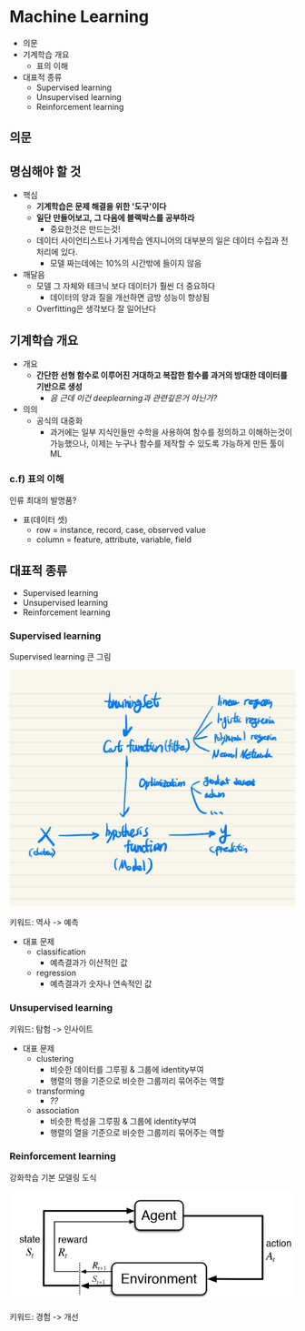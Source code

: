 # Machine Learning

- 의문
- 기계학습 개요
  - 표의 이해
- 대표적 종류
  - Supervised learning
  - Unsupervised learning
  - Reinforcement learning

## 의문

## 명심해야 할 것

- 핵심
  - **기계학습은 문제 해결을 위한 '도구'이다**
  - **일단 만들어보고, 그 다음에 블랙박스를 공부하라**
    - 중요한것은 만드는것!
  - 데이터 사이언티스트나 기계학습 엔지니어의 대부분의 일은 데이터 수집과 전처리에 있다.
    - 모델 짜는데에는 10%의 시간밖에 들이지 않음
- 깨달음
  - 모델 그 자체와 테크닉 보다 데이터가 훨씬 더 중요하다
    - 데이터의 양과 질을 개선하면 금방 성능이 향상됨
  - Overfitting은 생각보다 잘 일어난다

## 기계학습 개요

- 개요
  - **간단한 선형 함수로 이루어진 거대하고 복잡한 함수를 과거의 방대한 데이터를 기반으로 생성**
    - *음 근데 이건 deeplearning과 관련깊은거 아닌가?*
- 의의
  - 공식의 대중화
    - 과거에는 일부 지식인들만 수학을 사용하여 함수를 정의하고 이해하는것이 가능했으나, 이제는 누구나 함수를 제작할 수 있도록 가능하게 만든 툴이 ML

### c.f) 표의 이해

인류 최대의 발명품?

- 표(데이터 셋)
  - row = instance, record, case, observed value
  - column = feature, attribute, variable, field

## 대표적 종류

- Supervised learning
- Unsupervised learning
- Reinforcement learning

### Supervised learning

Supervised learning 큰 그림

![](./images/supervised_learning1.jpg)

키워드: 역사 -> 예측

- 대표 문제
  - classification
    - 예측결과가 이산적인 값
  - regression
    - 예측결과가 숫자나 연속적인 값

### Unsupervised learning

키워드: 탐험 -> 인사이트

- 대표 문제
  - clustering
    - 비슷한 데이터를 그루핑 & 그룹에 identity부여
    - 행렬의 행을 기준으로 비슷한 그룹끼리 묶어주는 역할
  - transforming
    - *??*
  - association
    - 비슷한 특성을 그루핑 & 그룹에 identity부여
    - 행렬의 열을 기준으로 비슷한 그룹끼리 묶어주는 역할

### Reinforcement learning

강화학습 기본 모델링 도식

![](./images/reinforcement_learning1.jpg)

키워드: 경험 -> 개선
